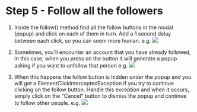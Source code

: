 # Step 5 - Follow all the followers

1. Inside the follow() method find all the follow buttons in the modal (popup)
   and click on each of them in turn. Add a 1 second delay between each click,
   so you can seem more human. e.g.
   ![](https://img-c.udemycdn.com/redactor/raw/2020-08-25_09-59-32-fd7f7957ed362ae11091cdd39e0e878d.gif)

2. Sometimes, you'll encounter an account that you have already followed, in
   this case, when you press on the button it will generate a popup asking if
   you want to unfollow that person e.g.
   ![](https://img-c.udemycdn.com/redactor/raw/2020-08-25_10-02-02-72bd0a36e702accb73e96e58de2b0d2c.png)

3. When this happens the follow button is hidden under the popup and you
   will get a ElementClickInterceptedException if you try to continue
   clicking on the follow button. Handle this exception and when it occurs,
   simply click on the "Cancel" button to dismiss the popup and continue to
   follow other people.
   e.g.   ![](https://img-c.udemycdn.com/redactor/raw/2020-08-25_10-07-44-2cef356f98ad3b5c6c8efde3ee0e38b6.gif)


